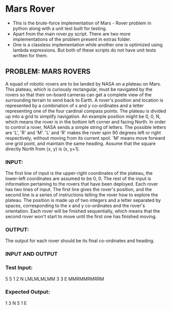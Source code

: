 # Mars Rover
* This is the brute-force implementation of Mars - Rover problem in python along with a unit test built for testing.
* Apart from the main rover.py script. There are two more implementations of the problem present in extras folder.
* One is a classless implementation while another one is optimized using lambda expressions. But both of these scripts do not have unit tests written for them.

## PROBLEM: MARS ROVERS
 
A squad of robotic rovers are to be landed by NASA on a plateau on Mars. This plateau, which is curiously rectangular, must be navigated by the rovers so that their on-board cameras can get a complete view of the surrounding terrain to send back to Earth.
A rover's position and location is represented by a combination of x and y co-ordinates and a letter representing one of the four cardinal compass points. The plateau is divided up into a grid to simplify navigation. An example position might be 0, 0, N, which means the rover is in the bottom left corner and facing North. 
In order to control a rover, NASA sends a simple string of letters. The possible letters are 'L', 'R' and 'M'. 'L' and 'R' makes the rover spin 90 degrees left or right respectively, without moving from its current spot. 'M' means move forward one grid point, and maintain the same heading. 
Assume that the square directly North from (x, y) is (x, y+1).
 
### INPUT:
The first line of input is the upper-right coordinates of the plateau, the lower-left coordinates are assumed to be 0, 0. 
The rest of the input is information pertaining to the rovers that have been deployed. Each rover has two lines of input. The first line gives the rover's position, and the second line is a series of instructions telling the rover how to explore the plateau. 
The position is made up of two integers and a letter separated by spaces, corresponding to the x and y co-ordinates and the rover's orientation. 
Each rover will be finished sequentially, which means that the second rover won't start to move until the first one has finished moving.
  
### OUTPUT:
The output for each rover should be its final co-ordinates and heading.
 
### INPUT AND OUTPUT

### Test Input:
5 5
1 2 N
LMLMLMLMM
3 3 E
MMRMMRMRRM
 
### Expected Output:
1 3 N
5 1 E
